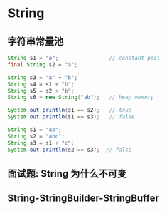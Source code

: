 # String

## 字符串常量池 
```java
String s1 = "a";            	// constant pool
final String s2 = "a";

String s3 = "a" + "b"; 
String s4 = s1 + "b";
String s5 = s2 + "b";
String s6 = new String("ab"); 	// heap memory

System.out.println(s1 == s2);   // true
System.out.println(s1 == s3);   // false
```

```java
String s1 = "ab";
String s2 = "abc";
String s3 = s1 + "c";
System.out.println(s2 == s3);  // false
```

## 面试题: String 为什么不可变

## String-StringBuilder-StringBuffer